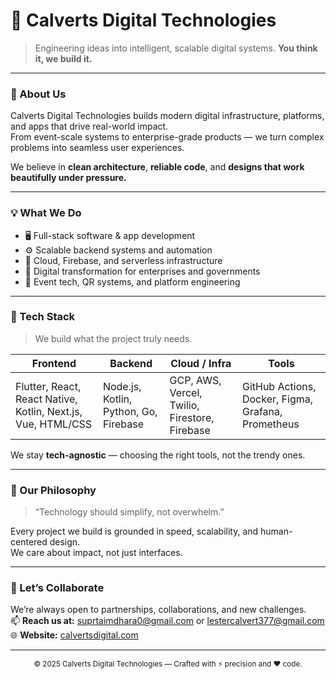 # 🏢 Calverts Digital Technologies

> Engineering ideas into intelligent, scalable digital systems.
> **You think it, we build it.**

---

### 🚀 About Us
Calverts Digital Technologies builds modern digital infrastructure, platforms, and apps that drive real-world impact.  
From event-scale systems to enterprise-grade products — we turn complex problems into seamless user experiences.

We believe in **clean architecture**, **reliable code**, and **designs that work beautifully under pressure.**

---

### 💡 What We Do
- 🖥️ Full-stack software & app development  
- ⚙️ Scalable backend systems and automation  
- 🔐 Cloud, Firebase, and serverless infrastructure  
- 🧭 Digital transformation for enterprises and governments  
- 📱 Event tech, QR systems, and platform engineering  

---

### 🧠 Tech Stack
> We build what the project truly needs.

| Frontend | Backend | Cloud / Infra | Tools |
|-----------|----------|----------------|--------|
| Flutter, React, React Native, Kotlin, Next.js, Vue, HTML/CSS | Node.js, Kotlin, Python, Go, Firebase | GCP, AWS, Vercel, Twilio, Firestore, Firebase | GitHub Actions, Docker, Figma, Grafana, Prometheus |

We stay **tech-agnostic** — choosing the right tools, not the trendy ones.

---

### 💬 Our Philosophy
> “Technology should simplify, not overwhelm.”  

Every project we build is grounded in speed, scalability, and human-centered design.  
We care about impact, not just interfaces.

---

### 🤝 Let’s Collaborate
We’re always open to partnerships, collaborations, and new challenges.  
📫 **Reach us at:** [suprtaimdhara0@gmail.com](mailto:suprtaimdhara0@gmail.com) or [lestercalvert377@gmail.com](mailto:lestercalvert377@gmail.com)  
🌐 **Website:** [calvertsdigital.com](https://www.calvertsdigital.com/)

---

<div align="center">
  <sub>© 2025 Calverts Digital Technologies — Crafted with ⚡ precision and ❤️ code.</sub>
</div>
